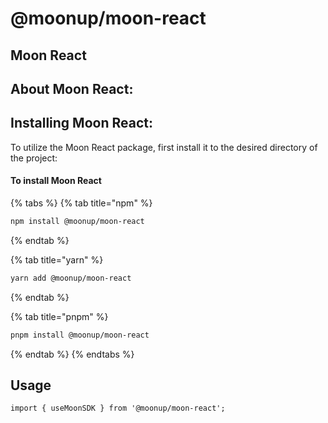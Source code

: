 # @moonup/moon-react

## Moon React

## **About Moon React:**



## **Installing Moon React:**

To utilize the Moon React package, first install it to the desired directory of the project:

#### To install Moon React

{% tabs %}
{% tab title="npm" %}
```bash
npm install @moonup/moon-react
```
{% endtab %}

{% tab title="yarn" %}
```bash
yarn add @moonup/moon-react
```
{% endtab %}

{% tab title="pnpm" %}
```bash
pnpm install @moonup/moon-react
```
{% endtab %}
{% endtabs %}

## Usage

```tsx
import { useMoonSDK } from '@moonup/moon-react';
```
